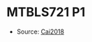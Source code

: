 <a name="material" />

# MTBLS721 P1
<script type="application/ld+json">
  {
    "@context": "https://schema.org/",
    "@type": "ChemicalSubstance",
    "http://purl.org/dc/terms/conformsTo":
      {
        "@type": "CreativeWork",
        "@id": "https://bioschemas.org/profiles/ChemicalSubstance/0.4-RELEASE/"
      },
    "@id": "https://egonw.github.io/nanowiki/nanowiki477.html#material",
    "name": "MTBLS721 P1",
    "sameAs": "http://127.0.0.1/mediawiki/index.php/Special:URIResolver/MTBLS721_P1"
  }
</script>


* Source: [Cai2018](Cai2018.md)
